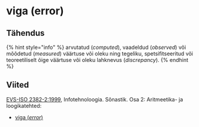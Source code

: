 # viga \(error\)

## Tähendus

{% hint style="info" %}
arvutatud \(_computed_\), vaadeldud \(_observed_\) või mõõdetud \(_measured_\) väärtuse või oleku ning tegeliku, spetsifitseeritud või teoreetiliselt õige väärtuse või oleku lahknevus \(_discrepancy_\).
{% endhint %}

## Viited

[EVS-ISO 2382-2:1999](https://www.evs.ee/et/evs-iso-2382-2-1999), Infotehnoloogia. Sõnastik. Osa 2: Aritmeetika- ja loogikatehted:

* [viga \(_error_\)](http://www.eki.ee/dict/its/index.cgi?Q=D06FB3A4-6C03-1014-88DC-FC5F0DBED45A&F=GUID&C01=1&C02=0&C10=1)


